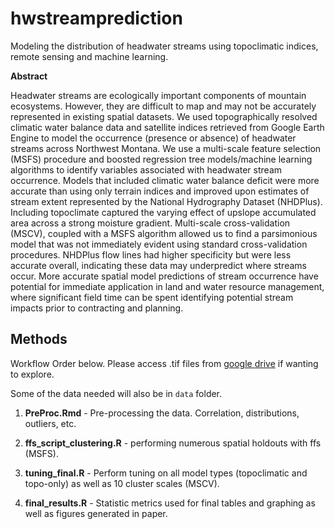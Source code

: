 # hwstreamprediction  

Modeling the distribution of headwater streams using topoclimatic indices, remote sensing and machine learning.  

**Abstract**  

Headwater streams are ecologically important components of mountain ecosystems. However, they are difficult to map and may not be accurately represented in existing spatial datasets. We used topographically resolved climatic water balance data and satellite indices retrieved from Google Earth Engine to model the occurrence (presence or absence) of headwater streams across Northwest Montana. We use a multi-scale feature selection (MSFS) procedure and boosted regression tree models/machine learning algorithms to identify variables associated with headwater stream occurrence.  Models that included climatic water balance deficit were more accurate than using only terrain indices and improved upon estimates of stream extent represented by the National Hydrography Dataset (NHDPlus). Including topoclimate captured the varying effect of upslope accumulated area across a strong moisture gradient. Multi-scale cross-validation (MSCV), coupled with a MSFS algorithm allowed us to find a parsimonious model that was not immediately evident using standard cross-validation procedures. NHDPlus flow lines had higher specificity but were less accurate overall, indicating these data may underpredict where streams occur. More accurate spatial model predictions of stream occurrence have potential for immediate application in land and water resource management, where significant field time can be spent identifying potential stream impacts prior to contracting and planning.    

## Methods  

Workflow Order below. Please access .tif files from [google drive](https://drive.google.com/drive/folders/100in8JlxDCbRLTPCzQ-p9D54SQxIP37d?usp=sharing) if wanting to explore.  

Some of the data needed will also be in `data` folder.

1. **PreProc.Rmd** - Pre-processing the data. Correlation, distributions, outliers, etc.

2. **ffs_script_clustering.R** - performing numerous spatial holdouts with ffs (MSFS).

3. **tuning_final.R** - Perform tuning on all model types (topoclimatic and topo-only) as well as 10 cluster scales (MSCV).

4. **final_results.R** - Statistic metrics used for final tables and graphing as well as figures generated in paper.
